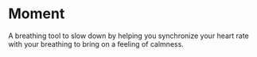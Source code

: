 # Moment

A breathing tool to slow down by helping you synchronize your heart rate with 
your breathing to bring on a feeling of calmness.
